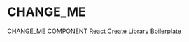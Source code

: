 # CHANGE_ME

[CHANGE_ME COMPONENT](./docs/CHANGE_ME.md)
[React Create Library Boilerplate](./docs/react-create-library-boilerplate.md)